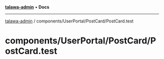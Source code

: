 [**talawa-admin**](../../../../README.md) • **Docs**

***

[talawa-admin](../../../../modules.md) / components/UserPortal/PostCard/PostCard.test

# components/UserPortal/PostCard/PostCard.test
